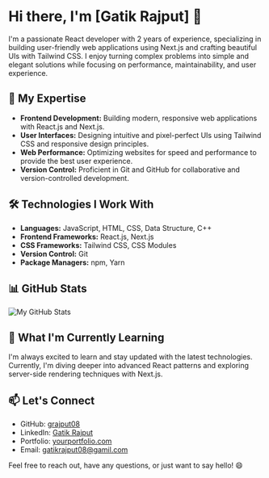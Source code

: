 # Hi there, I'm [Gatik Rajput] 👋

I'm a passionate React developer with 2 years of experience, specializing in building user-friendly web applications using Next.js and crafting beautiful UIs with Tailwind CSS. I enjoy turning complex problems into simple and elegant solutions while focusing on performance, maintainability, and user experience.

## 🚀 My Expertise

- **Frontend Development:** Building modern, responsive web applications with React.js and Next.js.
- **User Interfaces:** Designing intuitive and pixel-perfect UIs using Tailwind CSS and responsive design principles.
- **Web Performance:** Optimizing websites for speed and performance to provide the best user experience.
- **Version Control:** Proficient in Git and GitHub for collaborative and version-controlled development.

## 🛠️ Technologies I Work With

- **Languages:** JavaScript, HTML, CSS, Data Structure, C++
- **Frontend Frameworks:** React.js, Next.js
- **CSS Frameworks:** Tailwind CSS, CSS Modules
- **Version Control:** Git
- **Package Managers:** npm, Yarn

## 📊 GitHub Stats

![My GitHub Stats](https://github-readme-stats.vercel.app/api?username=yourusername&show_icons=true&theme=radical)

## 🌱 What I'm Currently Learning

I'm always excited to learn and stay updated with the latest technologies. Currently, I'm diving deeper into advanced React patterns and exploring server-side rendering techniques with Next.js.

## 📫 Let's Connect

- GitHub: [grajput08](https://github.com/yourusername)
- LinkedIn: [Gatik Rajput](https://www.linkedin.com/in/gatik-rajput-05421b1a4/)
- Portfolio: [yourportfolio.com](https://www.yourportfolio.com)
- Email: gatikrajput08@gamil.com

Feel free to reach out, have any questions, or just want to say hello! 😄

